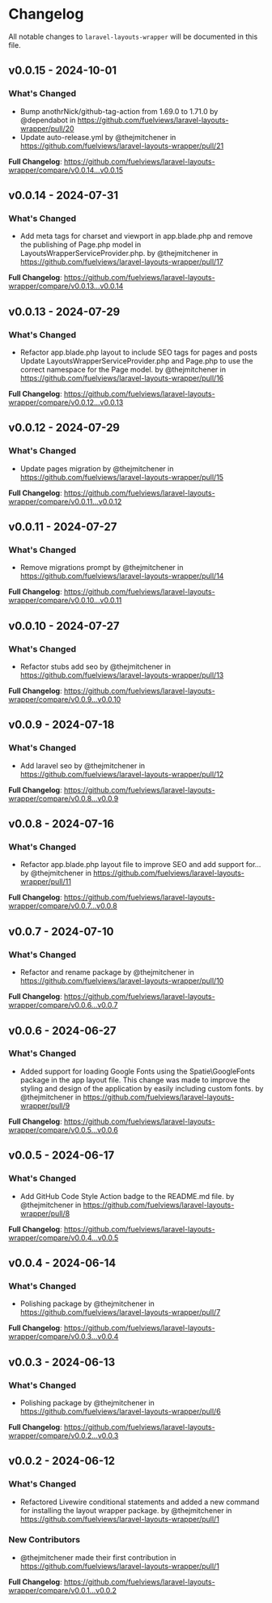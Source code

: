 # Changelog

All notable changes to `laravel-layouts-wrapper` will be documented in this file.

## v0.0.15 - 2024-10-01

### What's Changed

* Bump anothrNick/github-tag-action from 1.69.0 to 1.71.0 by @dependabot in https://github.com/fuelviews/laravel-layouts-wrapper/pull/20
* Update auto-release.yml by @thejmitchener in https://github.com/fuelviews/laravel-layouts-wrapper/pull/21

**Full Changelog**: https://github.com/fuelviews/laravel-layouts-wrapper/compare/v0.0.14...v0.0.15

## v0.0.14 - 2024-07-31

### What's Changed

* Add meta tags for charset and viewport in app.blade.php and remove the publishing of Page.php model in LayoutsWrapperServiceProvider.php. by @thejmitchener in https://github.com/fuelviews/laravel-layouts-wrapper/pull/17

**Full Changelog**: https://github.com/fuelviews/laravel-layouts-wrapper/compare/v0.0.13...v0.0.14

## v0.0.13 - 2024-07-29

### What's Changed

* Refactor app.blade.php layout to include SEO tags for pages and posts Update LayoutsWrapperServiceProvider.php and Page.php to use the correct namespace for the Page model. by @thejmitchener in https://github.com/fuelviews/laravel-layouts-wrapper/pull/16

**Full Changelog**: https://github.com/fuelviews/laravel-layouts-wrapper/compare/v0.0.12...v0.0.13

## v0.0.12 - 2024-07-29

### What's Changed

* Update pages migration by @thejmitchener in https://github.com/fuelviews/laravel-layouts-wrapper/pull/15

**Full Changelog**: https://github.com/fuelviews/laravel-layouts-wrapper/compare/v0.0.11...v0.0.12

## v0.0.11 - 2024-07-27

### What's Changed

* Remove migrations prompt by @thejmitchener in https://github.com/fuelviews/laravel-layouts-wrapper/pull/14

**Full Changelog**: https://github.com/fuelviews/laravel-layouts-wrapper/compare/v0.0.10...v0.0.11

## v0.0.10 - 2024-07-27

### What's Changed

* Refactor stubs add seo by @thejmitchener in https://github.com/fuelviews/laravel-layouts-wrapper/pull/13

**Full Changelog**: https://github.com/fuelviews/laravel-layouts-wrapper/compare/v0.0.9...v0.0.10

## v0.0.9 - 2024-07-18

### What's Changed

* Add laravel seo by @thejmitchener in https://github.com/fuelviews/laravel-layouts-wrapper/pull/12

**Full Changelog**: https://github.com/fuelviews/laravel-layouts-wrapper/compare/v0.0.8...v0.0.9

## v0.0.8 - 2024-07-16

### What's Changed

* Refactor app.blade.php layout file to improve SEO and add support for… by @thejmitchener in https://github.com/fuelviews/laravel-layouts-wrapper/pull/11

**Full Changelog**: https://github.com/fuelviews/laravel-layouts-wrapper/compare/v0.0.7...v0.0.8

## v0.0.7 - 2024-07-10

### What's Changed

* Refactor and rename package by @thejmitchener in https://github.com/fuelviews/laravel-layouts-wrapper/pull/10

**Full Changelog**: https://github.com/fuelviews/laravel-layouts-wrapper/compare/v0.0.6...v0.0.7

## v0.0.6 - 2024-06-27

### What's Changed

* Added support for loading Google Fonts using the Spatie\GoogleFonts package in the app layout file. This change was made to improve the styling and design of the application by easily including custom fonts. by @thejmitchener in https://github.com/fuelviews/laravel-layouts-wrapper/pull/9

**Full Changelog**: https://github.com/fuelviews/laravel-layouts-wrapper/compare/v0.0.5...v0.0.6

## v0.0.5 - 2024-06-17

### What's Changed

* Add GitHub Code Style Action badge to the README.md file. by @thejmitchener in https://github.com/fuelviews/laravel-layouts-wrapper/pull/8

**Full Changelog**: https://github.com/fuelviews/laravel-layouts-wrapper/compare/v0.0.4...v0.0.5

## v0.0.4 - 2024-06-14

### What's Changed

* Polishing package by @thejmitchener in https://github.com/fuelviews/laravel-layouts-wrapper/pull/7

**Full Changelog**: https://github.com/fuelviews/laravel-layouts-wrapper/compare/v0.0.3...v0.0.4

## v0.0.3 - 2024-06-13

### What's Changed

* Polishing package by @thejmitchener in https://github.com/fuelviews/laravel-layouts-wrapper/pull/6

**Full Changelog**: https://github.com/fuelviews/laravel-layouts-wrapper/compare/v0.0.2...v0.0.3

## v0.0.2 - 2024-06-12

### What's Changed

* Refactored Livewire conditional statements and added a new command for installing the layout wrapper package. by @thejmitchener in https://github.com/fuelviews/laravel-layouts-wrapper/pull/1

### New Contributors

* @thejmitchener made their first contribution in https://github.com/fuelviews/laravel-layouts-wrapper/pull/1

**Full Changelog**: https://github.com/fuelviews/laravel-layouts-wrapper/compare/v0.0.1...v0.0.2
